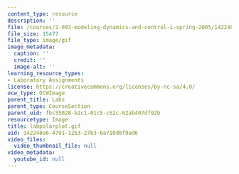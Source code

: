 ```yaml
---
content_type: resource
description: ''
file: /courses/2-003-modeling-dynamics-and-control-i-spring-2005/142248e6479112b327b36a710d8f9ad6_labpolarplot.gif
file_size: 15477
file_type: image/gif
image_metadata:
  caption: ''
  credit: ''
  image-alt: ''
learning_resource_types:
- Laboratory Assignments
license: https://creativecommons.org/licenses/by-nc-sa/4.0/
ocw_type: OCWImage
parent_title: Labs
parent_type: CourseSection
parent_uid: fbc55028-b2c1-01c5-c62c-62ab407df92b
resourcetype: Image
title: labpolarplot.gif
uid: 142248e6-4791-12b3-27b3-6a710d8f9ad6
video_files:
  video_thumbnail_file: null
video_metadata:
  youtube_id: null
---
```


